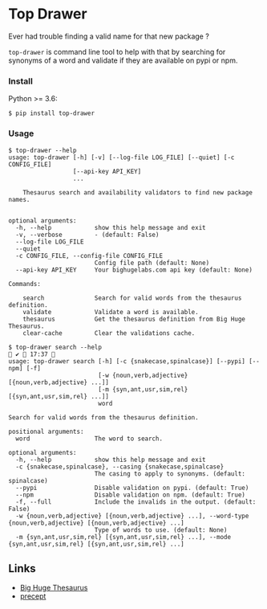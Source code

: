# Top Drawer

Ever had trouble finding a valid name for that new package ? 

`top-drawer` is command line tool to help with that by searching for synonyms
of a word and validate if they are available on pypi or npm.

### Install

Python >= 3.6:

`$ pip install top-drawer`

### Usage

```
$ top-drawer --help
usage: top-drawer [-h] [-v] [--log-file LOG_FILE] [--quiet] [-c CONFIG_FILE]
                  [--api-key API_KEY]
                  ...

    Thesaurus search and availability validators to find new package names.
    

optional arguments:
  -h, --help            show this help message and exit
  -v, --verbose         - (default: False)
  --log-file LOG_FILE
  --quiet
  -c CONFIG_FILE, --config-file CONFIG_FILE
                        Config file path (default: None)
  --api-key API_KEY     Your bighugelabs.com api key (default: None)

Commands:
  
    search              Search for valid words from the thesaurus definition.
    validate            Validate a word is available.
    thesaurus           Get the thesaurus definition from Big Huge Thesaurus.
    clear-cache         Clear the validations cache.
```

```
$ top-drawer search --help                                                                                                                                      ✔  17:37 
usage: top-drawer search [-h] [-c {snakecase,spinalcase}] [--pypi] [--npm] [-f]
                         [-w {noun,verb,adjective} [{noun,verb,adjective} ...]]
                         [-m {syn,ant,usr,sim,rel} [{syn,ant,usr,sim,rel} ...]]
                         word

Search for valid words from the thesaurus definition.

positional arguments:
  word                  The word to search.

optional arguments:
  -h, --help            show this help message and exit
  -c {snakecase,spinalcase}, --casing {snakecase,spinalcase}
                        The casing to apply to synonyms. (default: spinalcase)
  --pypi                Disable validation on pypi. (default: True)
  --npm                 Disable validation on npm. (default: True)
  -f, --full            Include the invalids in the output. (default: False)
  -w {noun,verb,adjective} [{noun,verb,adjective} ...], --word-type {noun,verb,adjective} [{noun,verb,adjective} ...]
                        Type of words to use. (default: None)
  -m {syn,ant,usr,sim,rel} [{syn,ant,usr,sim,rel} ...], --mode {syn,ant,usr,sim,rel} [{syn,ant,usr,sim,rel} ...]
```

## Links

- [Big Huge Thesaurus](https://words.bighugelabs.com/)
- [precept](https://github.com/T4rk1n/precept)
